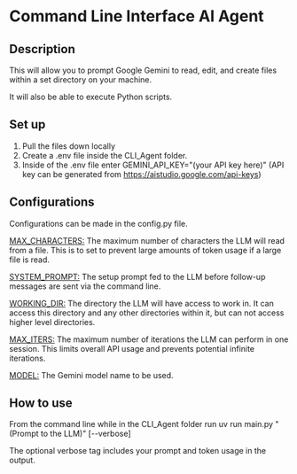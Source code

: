 # Command Line Interface AI Agent

## Description

This will allow you to prompt Google Gemini to read, edit, and create files within a set directory on your machine.

It will also be able to execute Python scripts. 

## Set up

1. Pull the files down locally
2. Create a .env file inside the CLI_Agent folder. 
3. Inside of the .env file enter GEMINI_API_KEY="(your API key here)" (API key can be generated from https://aistudio.google.com/api-keys)

## Configurations

Configurations can be made in the config.py file.

<u>MAX_CHARACTERS:</u> The maximum number of characters the LLM will read from a file. This is to set to prevent large amounts of token usage if a large file is read.

<u>SYSTEM_PROMPT:</u> The setup prompt fed to the LLM before follow-up messages are sent via the command line.

<u>WORKING_DIR:</u> The directory the LLM will have access to work in. It can access this directory and any other directories within it, but can not access higher level directories.

<u>MAX_ITERS:</u> The maximum number of iterations the LLM can perform in one session. This limits overall API usage and prevents potential infinite iterations.

<u>MODEL:</u> The Gemini model name to be used.

## How to use

From the command line while in the CLI_Agent folder run uv run main.py "(Prompt to the LLM)" [--verbose]

The optional verbose tag includes your prompt and token usage in the output.
